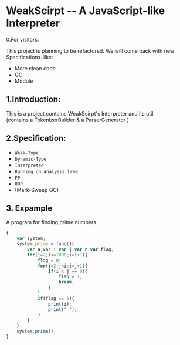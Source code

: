 # WeakScirpt -- A JavaScript-like Interpreter  

0.For visitors:

This project is planning to be refactored.
We will come back with new Specifications.
like:
* More clean code.
* GC
* Module
    
## 1.Introduction:  

This is a project contains WeakScirpt's Interpreter and its util  
(contains a TokenizerBuilder & a ParserGenerator )  

## 2.Specification:   
* `Weak-Type`  
* `Dynamic-Type`  
* `Interpreted`  
* `Running on Analysis tree`  
* `FP`
* `OOP`
* (Mark-Sweep GC)  
  
## 3. Expample
A program for finding prime numbers.
```JavaScript
{  
	var system;
	system.prime = func(){
		var a;var i;var j;var n;var flag;  
		for(i=2;i<=1000;i=i+1){  
			flag = 0;  
			for(j=2;j<i;j=j+1){  
				if(i % j == 0){  
					flag = 1;  
					break;  
				}  
			}  
			if(flag == 0){  
				print(i);  
				print(" ");  
			}  
		}  
	}
	system.prime();
}  
```
